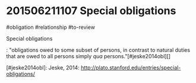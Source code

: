# 201506211107 Special obligations
#obligation #relationship #to-review

Special obligations

: "obligations owed to some subset of persons, in contrast to natural duties that are owed to all persons simply _qua_ persons."[#jeske2014obl][]

[#jeske2014obl]: Jeske, 2014: http://plato.stanford.edu/entries/special-obligations/
